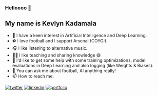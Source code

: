 ### Helloooo 👋

My name is Kevlyn Kadamala
-

- 🔭  I have a keen interest in Artificial Intelligence and Deep Learning.
- ⚽️  I love football and I support Arsenal (COYG!).
- 🎧  I like listening to alternative music.
- 👨‍🏫 I like teaching and sharing knowledge 😄
- 🤔  I'd like to get some help with some training optimizations, model evaluations in Deep Learning and also logging (like Weights & Biases).
- 💬  You can ask me about football, AI anything really!
- 📫  How to reach me:

[1]: https://twitter.com/kad99kev
[2]: https://www.linkedin.com/in/kevlyn-kadamala/
[3]: https://kad99kev.github.io

 [![twitter](https://img.icons8.com/bubbles/50/000000/twitter.png)][1]
 [![linkedin](https://img.icons8.com/bubbles/50/000000/linkedin.png)][2]
 [![portfolio](https://img.icons8.com/bubbles/50/000000/link.png)][3]
